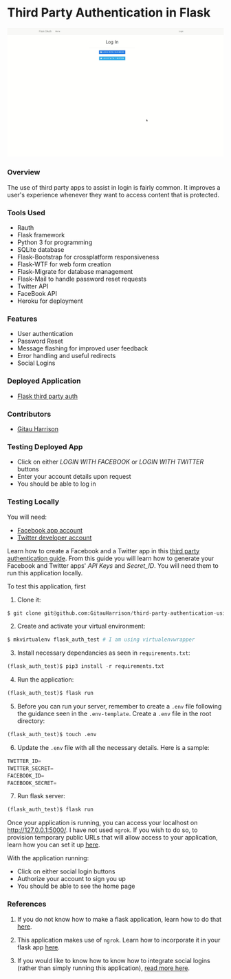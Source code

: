 # Third Party Authentication in Flask

![Third Party Authentication](/app/static/images/flask_oauth.gif)

### Overview

The use of third party apps to assist in login is fairly common. It improves a user's experience whenever they want to access content that is protected.

### Tools Used
* Rauth 
* Flask framework
* Python 3 for programming
* SQLite database
* Flask-Bootstrap for crossplatform responsiveness
* Flask-WTF for web form creation
* Flask-Migrate for database management
* Flask-Mail to handle password reset requests
* Twitter API
* FaceBook API
* Heroku for deployment

### Features
* User authentication
* Password Reset
* Message flashing for improved user feedback
* Error handling and useful redirects
* Social Logins

### Deployed Application
* [Flask third party auth](https://flask-third-party-auth.herokuapp.com/)

### Contributors
* [Gitau Harrison](https://github.com/GitauHarrison)

### Testing Deployed App

* Click on either _LOGIN WITH FACEBOOK_ or _LOGIN WITH TWITTER_ buttons
* Enter your account details upon request
* You should be able to log in

### Testing Locally

You will need:

* [Facebook app account](https://developer.facebook.com/)
* [Twitter developer account](https://apps.twitter.com/)

Learn how to create a Facebook and a Twitter app in this [ third party authentication guide](https://github.com/GitauHarrison/notes/blob/master/two_factor_authentication/third_party_auth.md). From this guide you will  learn how to generate your Facebook and Twitter apps' _API Keys_ and _Secret_ID_. You will need them to run this application locally.


To test this application, first 

1. Clone it:

```python
$ git clone git@github.com:GitauHarrison/third-party-authentication-using-flask.git
```

2. Create and activate your virtual environment:

```python
$ mkvirtualenv flask_auth_test # I am using virtualenvwrapper
```

3. Install necessary dependancies as seen in `requirements.txt`:

```python
(flask_auth_test)$ pip3 install -r requirements.txt
```

4. Run the application:
```python
(flask_auth_test)$ flask run
```

5. Before you can run your server, remember to create a `.env` file following the guidance seen in the `.env-template`. Create a `.env` file in the root directory:

```python
(flask_auth_test)$ touch .env
```

6. Update the `.env` file with all the necessary details. Here is a sample:

```python
TWITTER_ID=
TWITTER_SECRET=
FACEBOOK_ID=
FACEBOOK_SECRET=
```

7. Run flask server:

```python
(flask_auth_test)$ flask run
```

Once your application is running, you can access your localhost on http://127.0.0.1:5000/. I have not used `ngrok`. If you wish to do so, to provision temporary public URLs that will allow access to your application, learn how you can set it up [here](https://gitauharrison-blog.herokuapp.com/ngrok).

With the application running:

* Click on either social login buttons
* Authorize your account to sign you up
* You should be able to see the home page

### References

1. If you do not know how to make a flask application, learn how to do that [here](https://github.com/GitauHarrison/notes/blob/master/web_development/personal_blog/personal_blog.md).

2. This application makes use of `ngrok`. Learn how to incorporate it in your flask app [here](https://github.com/GitauHarrison/notes/blob/master/localhost_testing.md).

3. If you would like to know how to know how to integrate social logins (rather than simply running this application), [read more here](https://github.com/GitauHarrison/notes/blob/master/two_factor_authentication/third_party_auth.md).